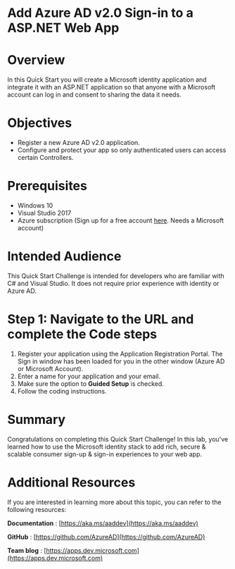 # Add Azure AD v2.0 Sign-in to a ASP.NET Web App

# Overview

In this Quick Start you will create a Microsoft identity application and integrate it with an ASP.NET application so that anyone with a Microsoft account can log in and consent to sharing the data it needs.

# Objectives

- Register a new Azure AD v2.0 application.
- Configure and protect your app so only authenticated users can access certain Controllers.

# Prerequisites

- Windows 10
- Visual Studio 2017
- Azure subscription (Sign up for a free account [here](https://azure.microsoft.com/free/). Needs a Microsoft account)

# Intended Audience

This Quick Start Challenge is intended for developers who are familiar with C# and Visual Studio. It does not require prior experience with identity or Azure AD.

# Step 1: Navigate to the URL and complete the Code steps

1. Register your application using the Application Registration Portal. The Sign in window has been loaded for you in the other window (Azure AD or Microsoft Account).
2. Enter a name for your application and your email.
3. Make sure the option to **Guided Setup** is checked.
4. Follow the coding instructions.

# Summary

Congratulations on completing this Quick Start Challenge! In this lab, you&#39;ve learned how to use the Microsoft identity stack to add rich, secure &amp; scalable consumer sign-up &amp; sign-in experiences to your web app.

# Additional Resources

If you are interested in learning more about this topic, you can refer to the following resources:

**Documentation** : [https://aka.ms/aaddev](https://aka.ms/aaddev)

**GitHub** : [https://github.com/AzureAD](https://github.com/AzureAD)

**Team blog** : [https://apps.dev.microsoft.com](https://apps.dev.microsoft.com)